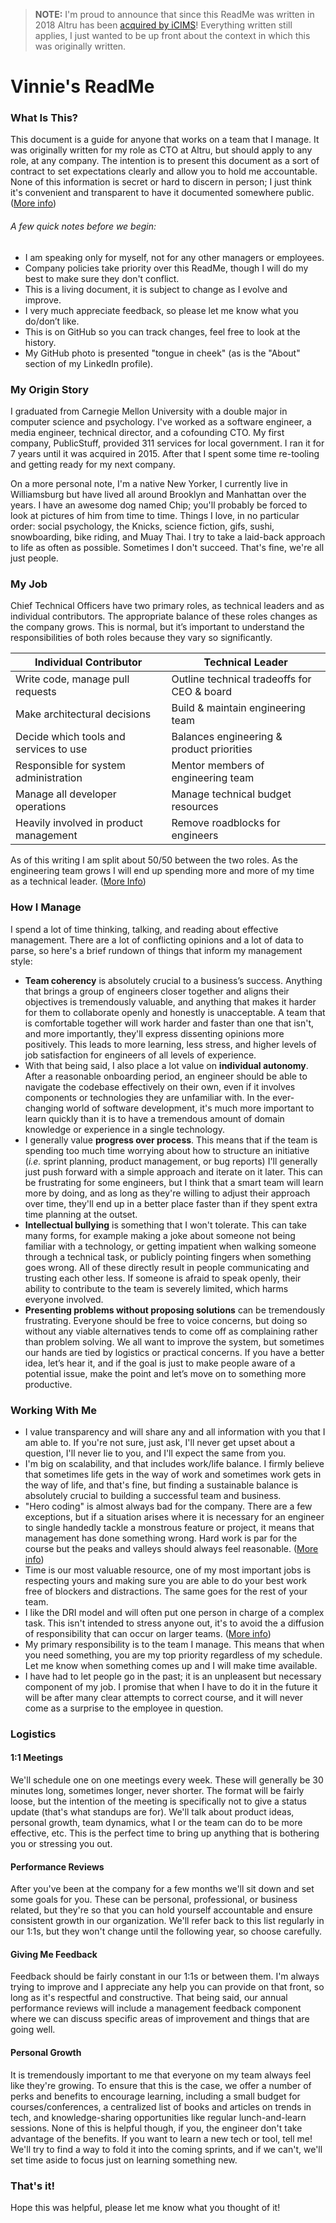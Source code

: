 > **NOTE:** I'm proud to announce that since this ReadMe was written in 2018 Altru has been [acquired by iCIMS](https://www.icims.com/company/newsroom/icims-acquires-altru-labs/)! Everything written still applies, I just wanted to be up front about the context in which this was originally written.

# Vinnie's ReadMe

### What Is This?
This document is a guide for anyone that works on a team that I manage. It was originally written for my role as CTO at Altru, but should apply to any role, at any company. The intention is to present this document as a sort of contract to set expectations clearly and allow you to hold me accountable. None of this information is secret or hard to discern in person; I just think it's convenient and transparent to have it documented somewhere public. ([More info](https://medium.com/@kawomersley/why-and-how-to-share-your-manager-readme-plus-heres-mine-8a4fe188ee1b))

###### A few quick notes before we begin:
* I am speaking only for myself, not for any other managers or employees.
* Company policies take priority over this ReadMe, though I will do my best to make sure they don't conflict.
* This is a living document, it is subject to change as I evolve and improve.
* I very much appreciate feedback, so please let me know what you do/don’t like.
* This is on GitHub so you can track changes, feel free to look at the history.
* My GitHub photo is presented "tongue in cheek" (as is the "About" section of my LinkedIn profile).

### My Origin Story
I graduated from Carnegie Mellon University with a double major in computer science and psychology. I've worked as a software engineer, a media engineer, technical director, and a cofounding CTO. My first company, PublicStuff, provided 311 services for local government. I ran it for 7 years until it was acquired in 2015. After that I spent some time re-tooling and getting ready for my next company.

On a more personal note, I'm a native New Yorker, I currently live in Williamsburg but have lived all around Brooklyn and Manhattan over the years. I have an awesome dog named Chip; you'll probably be forced to look at pictures of him from time to time. Things I love, in no particular order: social psychology, the Knicks, science fiction, gifs, sushi, snowboarding, bike riding, and Muay Thai. I try to take a laid-back approach to life as often as possible. Sometimes I don't succeed. That's fine, we're all just people.

### My Job
Chief Technical Officers have two primary roles, as technical leaders and as individual contributors. The appropriate balance of these roles changes as the company grows. This is normal, but it’s important to understand the responsibilities of both roles because they vary so significantly.

Individual Contributor | Technical Leader
------------ | -------------
Write code, manage pull requests | Outline technical tradeoffs for CEO & board
Make architectural decisions | Build & maintain engineering team
Decide which tools and services to use | Balances engineering & product priorities
Responsible for system administration | Mentor members of engineering team
Manage all developer operations | Manage technical budget resources
Heavily involved in product management | Remove roadblocks for engineers

As of this writing I am split about 50/50 between the two roles. As the engineering team grows I will end up spending more and more of my time as a technical leader. ([More Info](https://hackernoon.com/the-problems-of-the-cto-role-c2a143a1cec7))

### How I Manage
I spend a lot of time thinking, talking, and reading about effective management. There are a lot of conflicting opinions and a lot of data to parse, so here's a brief rundown of things that inform my management style:
* **Team coherency** is absolutely crucial to a business’s success. Anything that brings a group of engineers closer together and aligns their objectives is tremendously valuable, and anything that makes it harder for them to collaborate openly and honestly is unacceptable. A team that is comfortable together will work harder and faster than one that isn't, and more importantly, they'll express dissenting opinions more positively. This leads to more learning, less stress, and higher levels of job satisfaction for engineers of all levels of experience.
* With that being said, I also place a lot value on **individual autonomy**. After a reasonable onboarding period, an engineer should be able to navigate the codebase effectively on their own, even if it involves components or technologies they are unfamiliar with. In the ever-changing world of software development, it's much more important to learn quickly than it is to have a tremendous amount of domain knowledge or experience in a single technology.
* I generally value **progress over process**. This means that if the team is spending too much time worrying about how to structure an initiative (_i.e._ sprint planning, product management, or bug reports) I'll generally just push forward with a simple approach and iterate on it later. This can be frustrating for some engineers, but I think that a smart team will learn more by doing, and as long as they're willing to adjust their approach over time, they'll end up in a better place faster than if they spent extra time planning at the outset.
* **Intellectual bullying** is something that I won't tolerate. This can take many forms, for example making a joke about someone not being familiar with a technology, or getting impatient when walking someone through a technical task, or publicly pointing fingers when something goes wrong. All of these directly result in people communicating and trusting each other less. If someone is afraid to speak openly, their ability to contribute to the team is severely limited, which harms everyone involved.
* **Presenting problems without proposing solutions** can be tremendously frustrating. Everyone should be free to voice concerns, but doing so without any viable alternatives tends to come off as complaining rather than problem solving. We all want to improve the system, but sometimes our hands are tied by logistics or practical concerns. If you have a better idea, let’s hear it, and if the goal is just to make people aware of a potential issue, make the point and let’s move on to something more productive.

### Working With Me
* I value transparency and will share any and all information with you that I am able to. If you're not sure, just ask, I'll never get upset about a question, I'll never lie to you, and I'll expect the same from you.
* I'm big on scalability, and that includes work/life balance. I firmly believe that sometimes life gets in the way of work and sometimes work gets in the way of life, and that's fine, but finding a sustainable balance is absolutely crucial to building a successful team and business. 
* "Hero coding" is almost always bad for the company. There are a few exceptions, but if a situation arises where it is necessary for an engineer to single handedly tackle a monstrous feature or project, it means that management has done something wrong. Hard work is par for the course but the peaks and valleys should always feel reasonable. ([More info](https://hackernoon.com/thoughts-on-software-development-heroes-5ec656c2e31a))
* Time is our most valuable resource, one of my most important jobs is respecting yours and making sure you are able to do your best work free of blockers and distractions. The same goes for the rest of your team.
* I like the DRI model and will often put one person in charge of a complex task. This isn't intended to stress anyone out, it's to avoid the a diffusion of responsibility that can occur on larger teams. ([More info](https://www.quora.com/How-well-does-Apples-Directly-Responsible-Individual-DRI-model-work-in-practice))
* My primary responsibility is to the team I manage. This means that when you need something, you are my top priority regardless of my schedule. Let me know when something comes up and I will make time available.
* I have had to let people go in the past; it is an unpleasent but necessary component of my job. I promise that when I have to do it in the future it will be after many clear attempts to correct course, and it will never come as a surprise to the employee in question.

### Logistics
#### 1:1 Meetings
We'll schedule one on one meetings every week. These will generally be 30 minutes long, sometimes longer, never shorter. The format will be fairly loose, but the intention of the meeting is specifically not to give a status update (that's what standups are for). We'll talk about product ideas, personal growth, team dynamics, what I or the team can do to be more effective, etc. This is the perfect time to bring up anything that is bothering you or stressing you out.

#### Performance Reviews
After you've been at the company for a few months we'll sit down and set some goals for you. These can be personal, professional, or business related, but they're so that you can hold yourself accountable and ensure consistent growth in our organization. We'll refer back to this list regularly in our 1:1s, but they won't change until the following year, so choose carefully.

#### Giving Me Feedback
Feedback should be fairly constant in our 1:1s or between them. I'm always trying to improve and I appreciate any help you can provide on that front, so long as it's respectful and constructive. That being said, our annual performance reviews will include a management feedback component where we can discuss specific areas of improvement and things that are going well.
  
#### Personal Growth
It is tremendously important to me that everyone on my team always feel like they're growing. To ensure that this is the case, we offer a number of perks and benefits to encourage learning, including a small budget for courses/conferences, a centralized list of books and articles on trends in tech, and knowledge-sharing opportunities like regular lunch-and-learn sessions. None of this is helpful though, if you, the engineer don't take advantage of the benefits. If you want to learn a new tech or tool, tell me! We'll try to find a way to fold it into the coming sprints, and if we can't, we'll set time aside to focus just on learning something new.

### That's it!
Hope this was helpful, please let me know what you thought of it!
